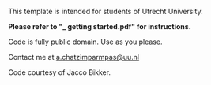 This template is intended for students of Utrecht University.

**Please refer to "_ getting started.pdf" for instructions.**

Code is fully public domain. Use as you please.

Contact me at a.chatzimparmpas@uu.nl

Code courtesy of Jacco Bikker.
